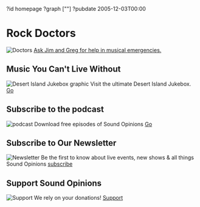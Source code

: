 ?id homepage
?graph [""]
?pubdate 2005-12-03T00:00

# Rock Doctors
![Doctors](https://static.soundopinions.org/images/2014/surgery-tools.jpg)
[Ask Jim and Greg for help in musical emergencies.](/rock-doctors/)
## Music You Can't Live Without 
![Desert Island Jukebox graphic](https://static.soundopinions.org/images/2013/jukebox.jpg)
Visit the ultimate Desert Island Jukebox. 
[Go](/section/DIJ)

## Subscribe to the podcast
![podcast](https://static.soundopinions.org/images/podcastlanding.jpg)
Download free episodes of Sound Opinions
[Go](/listen)

## Subscribe to Our Newsletter
![Newsletter](https://static.soundopinions.org/images/2014/letter.jpg)
Be the first to know about live events, new shows & all things Sound Opinions
[subscribe](http://www.soundopinions.org/subscribe)

## Support Sound Opinions
![Support](https://static.soundopinions.org/images/2013/Support.jpg)
We rely on your donations!
[Support](http://soundopinions.org/support)
